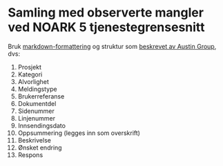 Samling med observerte mangler ved NOARK 5 tjenestegrensesnitt
==============================================================

Bruk
[markdown-formattering](https://help.github.com/articles/basic-writing-and-formatting-syntax/)
og struktur som [beskrevet av Austin
Group](http://www.opengroup.org/austin/mantis.html), dvs:

 1. Prosjekt
 1. Kategori
 1. Alvorlighet
 1. Meldingstype
 1. Brukerreferanse
 1. Dokumentdel
 1. Sidenummer
 1. Linjenummer
 1. Innsendingsdato
 1. Oppsummering (legges inn som overskrift)
 1. Beskrivelse
 1. Ønsket endring
 1. Respons
